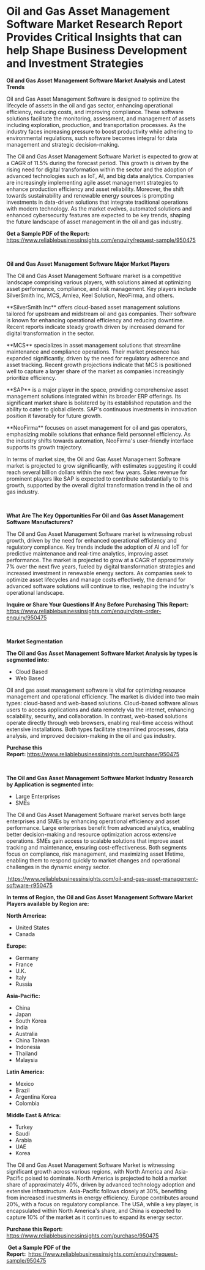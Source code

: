 <p><h1>Oil and Gas Asset Management Software Market Research Report Provides Critical Insights that can help Shape Business Development and Investment Strategies</h1></p><p><strong>Oil and Gas Asset Management Software Market Analysis and Latest Trends</strong></p>
<p><p>Oil and Gas Asset Management Software is designed to optimize the lifecycle of assets in the oil and gas sector, enhancing operational efficiency, reducing costs, and improving compliance. These software solutions facilitate the monitoring, assessment, and management of assets including exploration, production, and transportation processes. As the industry faces increasing pressure to boost productivity while adhering to environmental regulations, such software becomes integral for data management and strategic decision-making.</p><p>The Oil and Gas Asset Management Software Market is expected to grow at a CAGR of 11.5% during the forecast period. This growth is driven by the rising need for digital transformation within the sector and the adoption of advanced technologies such as IoT, AI, and big data analytics. Companies are increasingly implementing agile asset management strategies to enhance production efficiency and asset reliability. Moreover, the shift towards sustainability and renewable energy sources is prompting investments in data-driven solutions that integrate traditional operations with modern technology. As the market evolves, automated solutions and enhanced cybersecurity features are expected to be key trends, shaping the future landscape of asset management in the oil and gas industry.</p></p>
<p><strong>Get a Sample PDF of the Report:&nbsp;</strong> <a href="https://www.reliablebusinessinsights.com/enquiry/request-sample/950475?utm_campaign=3491&utm_medium=2&utm_source=Github&utm_content=ia&utm_term=17042025&utm_id=oil-and-gas-asset-management-software">https://www.reliablebusinessinsights.com/enquiry/request-sample/950475</a></p>
<p>&nbsp;</p>
<p><strong>Oil and Gas Asset Management Software Major Market Players</strong></p>
<p><p>The Oil and Gas Asset Management Software market is a competitive landscape comprising various players, with solutions aimed at optimizing asset performance, compliance, and risk management. Key players include SilverSmith Inc, MCS, Arnlea, Keel Solution, NeoFirma, and others.</p><p>**SilverSmith Inc** offers cloud-based asset management solutions tailored for upstream and midstream oil and gas companies. Their software is known for enhancing operational efficiency and reducing downtime. Recent reports indicate steady growth driven by increased demand for digital transformation in the sector.</p><p>**MCS** specializes in asset management solutions that streamline maintenance and compliance operations. Their market presence has expanded significantly, driven by the need for regulatory adherence and asset tracking. Recent growth projections indicate that MCS is positioned well to capture a larger share of the market as companies increasingly prioritize efficiency.</p><p>**SAP** is a major player in the space, providing comprehensive asset management solutions integrated within its broader ERP offerings. Its significant market share is bolstered by its established reputation and the ability to cater to global clients. SAP's continuous investments in innovation position it favorably for future growth.</p><p>**NeoFirma** focuses on asset management for oil and gas operators, emphasizing mobile solutions that enhance field personnel efficiency. As the industry shifts towards automation, NeoFirma's user-friendly interface supports its growth trajectory.</p><p>In terms of market size, the Oil and Gas Asset Management Software market is projected to grow significantly, with estimates suggesting it could reach several billion dollars within the next few years. Sales revenue for prominent players like SAP is expected to contribute substantially to this growth, supported by the overall digital transformation trend in the oil and gas industry.</p></p>
<p>&nbsp;</p>
<p><strong>What Are The Key Opportunities For Oil and Gas Asset Management Software Manufacturers?</strong></p>
<p><p>The Oil and Gas Asset Management Software market is witnessing robust growth, driven by the need for enhanced operational efficiency and regulatory compliance. Key trends include the adoption of AI and IoT for predictive maintenance and real-time analytics, improving asset performance. The market is projected to grow at a CAGR of approximately 7% over the next five years, fueled by digital transformation strategies and increased investment in renewable energy sectors. As companies seek to optimize asset lifecycles and manage costs effectively, the demand for advanced software solutions will continue to rise, reshaping the industry's operational landscape.</p></p>
<p><strong>Inquire or Share Your Questions If Any Before Purchasing This Report:</strong> <a href="https://www.reliablebusinessinsights.com/enquiry/pre-order-enquiry/950475?utm_campaign=3491&utm_medium=2&utm_source=Github&utm_content=ia&utm_term=17042025&utm_id=oil-and-gas-asset-management-software">https://www.reliablebusinessinsights.com/enquiry/pre-order-enquiry/950475</a></p>
<p>&nbsp;</p>
<p><strong>Market Segmentation</strong></p>
<p><strong>The Oil and Gas Asset Management Software Market Analysis by types is segmented into:</strong></p>
<p><ul><li>Cloud Based</li><li>Web Based</li></ul></p>
<p><p>Oil and gas asset management software is vital for optimizing resource management and operational efficiency. The market is divided into two main types: cloud-based and web-based solutions. Cloud-based software allows users to access applications and data remotely via the internet, enhancing scalability, security, and collaboration. In contrast, web-based solutions operate directly through web browsers, enabling real-time access without extensive installations. Both types facilitate streamlined processes, data analysis, and improved decision-making in the oil and gas industry.</p></p>
<p><strong>Purchase this Report:&nbsp;</strong><a href="https://www.reliablebusinessinsights.com/purchase/950475?utm_campaign=3491&utm_medium=2&utm_source=Github&utm_content=ia&utm_term=17042025&utm_id=oil-and-gas-asset-management-software">https://www.reliablebusinessinsights.com/purchase/950475</a></p>
<p>&nbsp;</p>
<p><strong>The Oil and Gas Asset Management Software Market Industry Research by Application is segmented into:</strong></p>
<p><ul><li>Large Enterprises</li><li>SMEs</li></ul></p>
<p><p>The Oil and Gas Asset Management Software market serves both large enterprises and SMEs by enhancing operational efficiency and asset performance. Large enterprises benefit from advanced analytics, enabling better decision-making and resource optimization across extensive operations. SMEs gain access to scalable solutions that improve asset tracking and maintenance, ensuring cost-effectiveness. Both segments focus on compliance, risk management, and maximizing asset lifetime, enabling them to respond quickly to market changes and operational challenges in the dynamic energy sector.</p></p>
<p><a href="https://www.reliablebusinessinsights.com/oil-and-gas-asset-management-software-r950475?utm_campaign=3491&utm_medium=2&utm_source=Github&utm_content=ia&utm_term=17042025&utm_id=oil-and-gas-asset-management-software">&nbsp;https://www.reliablebusinessinsights.com/oil-and-gas-asset-management-software-r950475</a></p>
<p><strong>In terms of Region, the Oil and Gas Asset Management Software Market Players available by Region are:</strong></p>
<p>
    <p> <strong> North America: </strong>
        <ul>
            <li>United States</li>
            <li>Canada</li>
        </ul>
        </p> 
    <p> <strong> Europe: </strong>
        <ul>
            <li>Germany</li>
            <li>France</li>
            <li>U.K.</li>
            <li>Italy</li>
            <li>Russia</li>
        </ul>
        </p> 
    <p> <strong> Asia-Pacific: </strong>
        <ul>
            <li>China</li>
            <li>Japan</li>
            <li>South Korea</li>
            <li>India</li>
            <li>Australia</li>
            <li>China Taiwan</li>
            <li>Indonesia</li>
            <li>Thailand</li>
            <li>Malaysia</li>
        </ul>
        </p> 
    <p> <strong> Latin America: </strong>
        <ul>
            <li>Mexico</li>
            <li>Brazil</li>
            <li>Argentina Korea</li>
            <li>Colombia</li>
        </ul>
        </p> 
    <p> <strong> Middle East & Africa: </strong>
        <ul>
            <li>Turkey</li>
            <li>Saudi</li>
            <li>Arabia</li>
            <li>UAE</li>
            <li>Korea</li>
        </ul>
    </p>
    </p>
<p><p>The Oil and Gas Asset Management Software Market is witnessing significant growth across various regions, with North America and Asia-Pacific poised to dominate. North America is projected to hold a market share of approximately 40%, driven by advanced technology adoption and extensive infrastructure. Asia-Pacific follows closely at 30%, benefiting from increased investments in energy efficiency. Europe contributes around 20%, with a focus on regulatory compliance. The USA, while a key player, is encapsulated within North America's share, and China is expected to capture 10% of the market as it continues to expand its energy sector.</p></p>
<p><strong>Purchase this Report: </strong><a href="https://www.reliablebusinessinsights.com/purchase/950475?utm_campaign=3491&utm_medium=2&utm_source=Github&utm_content=ia&utm_term=17042025&utm_id=oil-and-gas-asset-management-software">https://www.reliablebusinessinsights.com/purchase/950475</a></p>
<p>&nbsp;<strong>Get a Sample PDF of the Report:&nbsp;&nbsp;</strong><a href="https://www.reliablebusinessinsights.com/enquiry/request-sample/950475?utm_campaign=3491&utm_medium=2&utm_source=Github&utm_content=ia&utm_term=17042025&utm_id=oil-and-gas-asset-management-software">https://www.reliablebusinessinsights.com/enquiry/request-sample/950475</a></p>
<p><strong></strong></p>
<p><p></p><p></p><p></p></p>